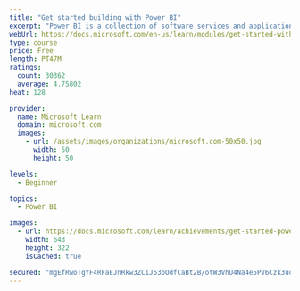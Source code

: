 ```yaml
---
title: "Get started building with Power BI"
excerpt: "Power BI is a collection of software services and applications that let you connect to all sorts of data sources and create compelling visuals and reports. You can benefit from receiving those reports, or you can share them with others inside or outside your organization. Learn the basics of Power BI, how its services and applications work together, and how they can be used to create or experience compelling visuals and analytics based on your data."
webUrl: https://docs.microsoft.com/en-us/learn/modules/get-started-with-power-bi/
type: course
price: Free
length: PT47M
ratings:
  count: 30362
  average: 4.75802
heat: 128

provider:
  name: Microsoft Learn
  domain: microsoft.com
  images:
    - url: /assets/images/organizations/microsoft.com-50x50.jpg
      width: 50
      height: 50

levels:
  - Beginner

topics:
  - Power BI

images:
  - url: https://docs.microsoft.com/learn/achievements/get-started-power-bi-social.png
    width: 643
    height: 322
    isCached: true

secured: "mgEfRwoTgYF4RFaEJnRkw3ZCiJ63oOdfCaBt2B/otW3VhU4Na4e5PV6Czk3uqASRR2+RCSMEM2jjEluLNryC+vIQaCoHW0QiFsqBzTTVNm7N+R7cknLkApU34H3rJrhw2enQSRVWc6M4J4URU/KdxwEbRfDrVF2UNXAgIAq5SUiXWs+0v7xF7xQk7zb7NISKkz1nAhZaFPUmqMod20QHDoSFxvczJPm1A/ynTnbwuVF7d7M6Tale5y/UH6alo/61Lh2BvHHUzlDUPAS+jChb1zElPwHiYNoo9XxWuKgZhtnjG6HxpxsArpLEC8gYWm1z9rhB1cuLTuHKW5swv7Wj+ScVIRkaJaY065jNt+yUU7YSRda2zyo7GBOcFaV+CfAWiDSC4T584qFYE5uRnYfQc32cz9IRCZc90zCaRYDzDFckVTnx6m3rXkxa8PLA/THP;4iRfjhS6Z9j6Uup5/vZyXw=="
---
```


